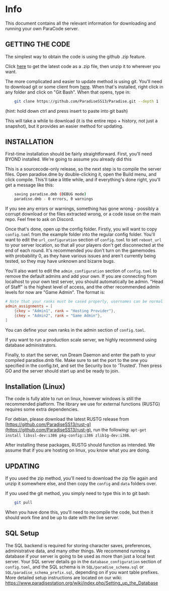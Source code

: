 # Info

This document contains all the relevant information for downloading and running your own ParaCode server.

## GETTING THE CODE

The simplest way to obtain the code is using the github .zip feature.

Click [here](https://github.com/ParadiseSS13/Paradise/archive/master.zip) to get the latest code as a .zip file, then unzip it to wherever you want.

The more complicated and easier to update method is using git.
You'll need to download git or some client from [here](http://git-scm.com/).
When that's installed, right click in any folder and click on "Git Bash".
When that opens, type in:

```sh
    git clone https://github.com/ParadiseSS13/Paradise.git --depth 1
```

(hint: hold down ctrl and press insert to paste into git bash)

This will take a while to download (it is the entire repo + history, not just a snapshot), but it provides an easier method for updating.

## INSTALLATION

First-time installation should be fairly straightforward.
First, you'll need BYOND installed. We're going to assume you already did this

This is a sourcecode-only release, so the next step is to compile the server files.
Open paradise.dme by double-clicking it, open the Build menu, and click compile.
This'll take a little while, and if everything's done right,
you'll get a message like this:

```sh
    saving paradise.dmb (DEBUG mode)
    paradise.dmb - 0 errors, 0 warnings
```

If you see any errors or warnings,
something has gone wrong - possibly a corrupt download or the files extracted wrong,
or a code issue on the main repo.  Feel free to ask on Discord.

Once that's done, open up the config folder.
Firstly, you will want to copy `config.toml` from the example folder into the regular config folder.
You'll want to edit the `url_configuration` section of `config.toml` to set `reboot_url` to your server location,
so that all your players don't get disconnected at the end of each round.
It's recommended you don't turn on the gamemodes with probability 0,
as they have various issues and aren't currently being tested,
so they may have unknown and bizarre bugs.

You'll also want to edit the `admin_configuration` section of `config.toml` to remove the default admins and add your own.
If you are connecting from localhost to your own test server, you should automatically be admin.
"Head of Staff" is the highest level of access, and the other recommended admin levels for now are
"Game Admin".  The format is:

```toml
# Note that your ranks must be cased properly, usernames can be normal keys or ckey
admin_assignments = [
	{ckey = "Admin1", rank = "Hosting Provider"},
	{ckey = "Admin2", rank = "Game Admin"},
]
```

You can define your own ranks in the admin section of `config.toml`.

If you want to run a production scale server, we highly recommend using database administrators.

Finally, to start the server,
run Dream Daemon and enter the path to your compiled paradise.dmb file.
Make sure to set the port to the one you specified in the config.txt,
and set the Security box to 'Trusted'.
Then press GO and the server should start up and be ready to join.

## Installation (Linux)

The code is fully able to run on linux, however windows is still the recommended platform. The library we use for external functions (RUSTG) requires some extra dependencies.

For debian, please download the latest RUSTG release from [https://github.com/ParadiseSS13/rust-g](https://github.com/ParadiseSS13/rust-g), run the following: `apt-get install libssl-dev:i386 pkg-config:i386 zlib1g-dev:i386`.

After installing these packages, RUSTG should function as intended. We assume that if you are hosting on linux, you know what you are doing.

## UPDATING

If you used the zip method,
you'll need to download the zip file again and unzip it somewhere else,
and then copy the `config` and `data` folders over.

If you used the git method, you simply need to type this in to git bash:

```sh
    git pull
```

When you have done this, you'll need to recompile the code, but then it should work fine and be up to date with the live server.

## SQL Setup

The SQL backend is required for storing character saves, preferences, administrative data, and many other things.
We recommend running a database if your server is going to be used as more than just a local test server.
Your SQL server details go in the `database_configuration` section of `config.toml`,
and the SQL schema is in `SQL/paradise_schema.sql` or `SQL/paradise_schema_prefix.sql`,
depending on if you want table prefixes.
More detailed setup instructions are located on our wiki:
https://www.paradisestation.org/wiki/index.php/Setting_up_the_Database
